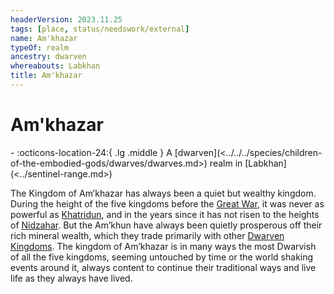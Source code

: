 ```yaml
---
headerVersion: 2023.11.25
tags: [place, status/needswork/external]
name: Am'khazar
typeOf: realm
ancestry: dwarven
whereabouts: Labkhan
title: Am'khazar
---
```

# Am'khazar
<div class="grid cards ext-narrow-margin ext-one-column" markdown>
-    :octicons-location-24:{ .lg .middle } A [dwarven](<../../../species/children-of-the-embodied-gods/dwarves/dwarves.md>) realm in [Labkhan](<../sentinel-range.md>)  
</div>




The Kingdom of Am’khazar has always been a quiet but wealthy kingdom. During the height of the five kingdoms before the [Great War](<../../../events/1500s/great-war.md>), it was never as powerful as [Khatridun](<./khatridun.md>), and in the years since it has not risen to the heights of [Nidzahar](<./nidzahar.md>). But the Am’khun have always been quietly prosperous off their rich mineral wealth, which they trade primarily with other [Dwarven Kingdoms](<./dwarven-kingdoms.md>). The kingdom of Am’khazar is in many ways the most Dwarvish of all the five kingdoms, seeming untouched by time or the world shaking events around it, always content to continue their traditional ways and live life as they always have lived.